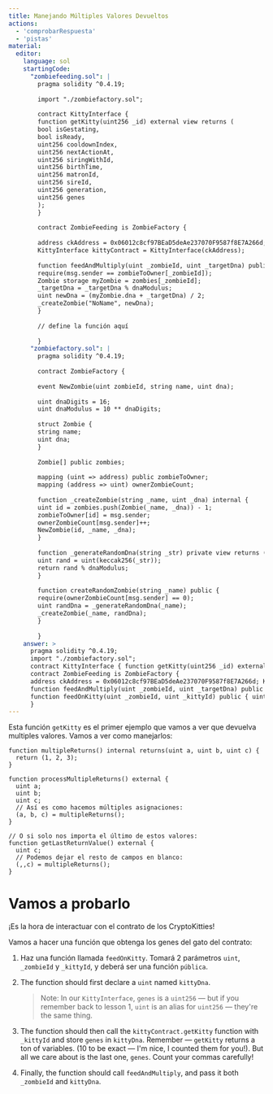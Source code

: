 ```yaml
---
title: Manejando Múltiples Valores Devueltos
actions:
  - 'comprobarRespuesta'
  - 'pistas'
material:
  editor:
    language: sol
    startingCode:
      "zombiefeeding.sol": |
        pragma solidity ^0.4.19;
        
        import "./zombiefactory.sol";
        
        contract KittyInterface {
        function getKitty(uint256 _id) external view returns (
        bool isGestating,
        bool isReady,
        uint256 cooldownIndex,
        uint256 nextActionAt,
        uint256 siringWithId,
        uint256 birthTime,
        uint256 matronId,
        uint256 sireId,
        uint256 generation,
        uint256 genes
        );
        }
        
        contract ZombieFeeding is ZombieFactory {
        
        address ckAddress = 0x06012c8cf97BEaD5deAe237070F9587f8E7A266d;
        KittyInterface kittyContract = KittyInterface(ckAddress);
        
        function feedAndMultiply(uint _zombieId, uint _targetDna) public {
        require(msg.sender == zombieToOwner[_zombieId]);
        Zombie storage myZombie = zombies[_zombieId];
        _targetDna = _targetDna % dnaModulus;
        uint newDna = (myZombie.dna + _targetDna) / 2;
        _createZombie("NoName", newDna);
        }
        
        // define la función aquí
        
        }
      "zombiefactory.sol": |
        pragma solidity ^0.4.19;
        
        contract ZombieFactory {
        
        event NewZombie(uint zombieId, string name, uint dna);
        
        uint dnaDigits = 16;
        uint dnaModulus = 10 ** dnaDigits;
        
        struct Zombie {
        string name;
        uint dna;
        }
        
        Zombie[] public zombies;
        
        mapping (uint => address) public zombieToOwner;
        mapping (address => uint) ownerZombieCount;
        
        function _createZombie(string _name, uint _dna) internal {
        uint id = zombies.push(Zombie(_name, _dna)) - 1;
        zombieToOwner[id] = msg.sender;
        ownerZombieCount[msg.sender]++;
        NewZombie(id, _name, _dna);
        }
        
        function _generateRandomDna(string _str) private view returns (uint) {
        uint rand = uint(keccak256(_str));
        return rand % dnaModulus;
        }
        
        function createRandomZombie(string _name) public {
        require(ownerZombieCount[msg.sender] == 0);
        uint randDna = _generateRandomDna(_name);
        _createZombie(_name, randDna);
        }
        
        }
    answer: >
      pragma solidity ^0.4.19;
      import "./zombiefactory.sol";
      contract KittyInterface { function getKitty(uint256 _id) external view returns ( bool isGestating, bool isReady, uint256 cooldownIndex, uint256 nextActionAt, uint256 siringWithId, uint256 birthTime, uint256 matronId, uint256 sireId, uint256 generation, uint256 genes ); }
      contract ZombieFeeding is ZombieFactory {
      address ckAddress = 0x06012c8cf97BEaD5deAe237070F9587f8E7A266d; KittyInterface kittyContract = KittyInterface(ckAddress);
      function feedAndMultiply(uint _zombieId, uint _targetDna) public { require(msg.sender == zombieToOwner[_zombieId]); Zombie storage myZombie = zombies[_zombieId]; _targetDna = _targetDna % dnaModulus; uint newDna = (myZombie.dna + _targetDna) / 2; _createZombie("NoName", newDna); }
      function feedOnKitty(uint _zombieId, uint _kittyId) public { uint kittyDna; (,,,,,,,,,kittyDna) = kittyContract.getKitty(_kittyId); feedAndMultiply(_zombieId, kittyDna); }
      }
---
```

Esta función `getKitty` es el primer ejemplo que vamos a ver que devuelva multiples valores. Vamos a ver como manejarlos:

    function multipleReturns() internal returns(uint a, uint b, uint c) {
      return (1, 2, 3);
    }
    
    function processMultipleReturns() external {
      uint a;
      uint b;
      uint c;
      // Así es como hacemos múltiples asignaciones:
      (a, b, c) = multipleReturns();
    }
    
    // O si solo nos importa el último de estos valores:
    function getLastReturnValue() external {
      uint c;
      // Podemos dejar el resto de campos en blanco:
      (,,c) = multipleReturns();
    }
    

# Vamos a probarlo

¡Es la hora de interactuar con el contrato de los CryptoKitties!

Vamos a hacer una función que obtenga los genes del gato del contrato:

1. Haz una función llamada `feedOnKitty`. Tomará 2 parámetros `uint`, `_zombieId` y `_kittyId`, y deberá ser una función `pública`.

2. The function should first declare a `uint` named `kittyDna`.
    
    > Note: In our `KittyInterface`, `genes` is a `uint256` — but if you remember back to lesson 1, `uint` is an alias for `uint256` — they're the same thing.

3. The function should then call the `kittyContract.getKitty` function with `_kittyId` and store `genes` in `kittyDna`. Remember — `getKitty` returns a ton of variables. (10 to be exact — I'm nice, I counted them for you!). But all we care about is the last one, `genes`. Count your commas carefully!

4. Finally, the function should call `feedAndMultiply`, and pass it both `_zombieId` and `kittyDna`.